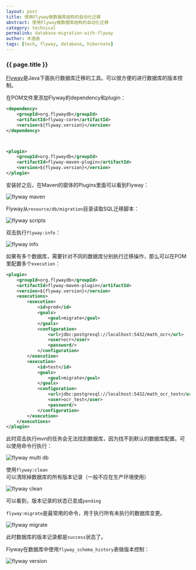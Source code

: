 ```yaml
---
layout: post
title: 使用Flyway做数据库结构的自动化迁移
abstract: 使用Flyway做数据库结构的自动化迁移
category: technical
permalink: database-migration-with-flyway
author: 木逸辰
tags: [tech, flyway, database, hibernate]
---
```


### {{ page.title }}


[Flyway](https://flywaydb.org/)是Java下面执行数据库迁移的工具。可以很方便的进行数据库的版本控制。

在POM文件里添加Flyway的dependency和plugin：

```xml
<dependency>
    <groupId>org.flywaydb</groupId>
    <artifactId>flyway-core</artifactId>
    <version>${flyway.version}</version>
</dependency>



<plugin>
    <groupId>org.flywaydb</groupId>
    <artifactId>flyway-maven-plugin</artifactId>
    <version>${flyway.version}</version>
</plugin>
```

安装好之后，在Maven的窗体的Plugins里面可以看到Flyway：

![flyway maven](/assets/images/2019-10-01-flyway-mvn.jpg)

Flyway从`resource/db/migration`目录读取SQL迁移脚本：

![flyway scripts](/assets/images/2019-10-01-flyway-scripts.jpg)

双击执行`flyway:info`：

![flyway info](/assets/images/2019-10-01-flyway-info.jpg)

如果有多个数据库，需要针对不同的数据库分别执行迁移操作，那么可以在POM里配置多个`execution`：

```xml
<plugin>
    <groupId>org.flywaydb</groupId>
    <artifactId>flyway-maven-plugin</artifactId>
    <version>${flyway.version}</version>
    <executions>
        <execution>
            <id>prod</id>
            <goals>
                <goal>migrate</goal>
            </goals>
            <configuration>
                <url>jdbc:postgresql://localhost:5432/math_ocr</url>
                <user>ocr</user>
                <password/>
            </configuration>
        </execution>
        <execution>
            <id>test</id>
            <goals>
                <goal>migrate</goal>
            </goals>
            <configuration>
                <url>jdbc:postgresql://localhost:5432/math_ocr_test</url>
                <user>ocr_test</user>
                <password/>
            </configuration>
        </execution>
    </executions>
</plugin>
```

此时双击执行mvn的任务会无法找到数据库，因为找不到默认的数据库配置。可以使用命令行执行：

![flyway multi db](/assets/images/2019-10-01-flyway-multi-db.jpg)

使用`flyway:clean`可以清除掉数据库的所有版本记录（一般不应在生产环境使用）

![flyway clean](/assets/images/2019-10-01-flyway-clean.jpg)

可以看到，版本记录的状态已变成`pending`

`flyway:migrate`是最常用的命令，用于执行所有未执行的数据库变更。

![flyway migrate](/assets/images/2019-10-01-flyway-migrate.jpg)

此时数据库的版本记录都是`success`状态了。

Flyway在数据库中使用`flyway_schema_history`表做版本控制：

![flyway version](/assets/images/2019-10-01-flyway-version.jpg)
